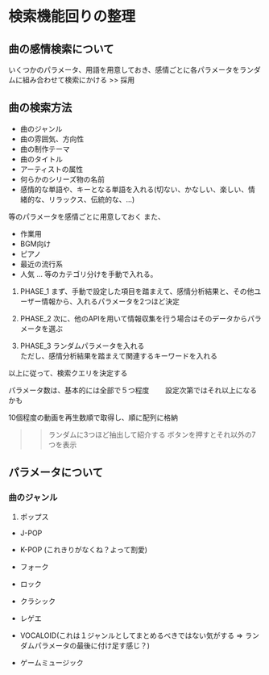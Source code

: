 # 検索機能回りの整理
## 曲の感情検索について
いくつかのパラメータ、用語を用意しておき、感情ごとに各パラメータをランダムに組み合わせて検索にかける >> 採用


## 曲の検索方法
+ 曲のジャンル
+ 曲の雰囲気、方向性
+ 曲の制作テーマ
+ 曲のタイトル
+ アーティストの属性
+ 何らかのシリーズ物の名前
+ 感情的な単語や、キーとなる単語を入れる(切ない、かなしい、楽しい、情緒的な、リラックス、伝統的な、...)

等のパラメータを感情ごとに用意しておく
また、
+ 作業用
+ BGM向け
+ ピアノ
+ 最近の流行系
+ 人気
...
等のカテゴリ分けを手動で入れる。

1. PHASE_1
まず、手動で設定した項目を踏まえて、感情分析結果と、その他ユーザー情報から、入れるパラメータを2つほど決定


2. PHASE_2
次に、他のAPIを用いて情報収集を行う場合はそのデータからパラメータを選ぶ


3. PHASE_3
ランダムパラメータを入れる  
ただし、感情分析結果を踏まえて関連するキーワードを入れる

以上に従って、検索クエリを決定する

パラメータ数は、基本的には全部で５つ程度　　
設定次第ではそれ以上になるかも

10個程度の動画を再生数順で取得し、順に配列に格納  
>> ランダムに3つほど抽出して紹介する
>> ボタンを押すとそれ以外の7つを表示


## パラメータについて
### 曲のジャンル
1. ポップス


+ J-POP
+ K-POP
(これきりがなくね？よって割愛)

+ フォーク
+ ロック
+ クラシック
+ レゲエ
+ VOCALOID(これは１ジャンルとしてまとめるべきではない気がする => ランダムパラメータの最後に付け足す感じ？)
+ ゲームミュージック